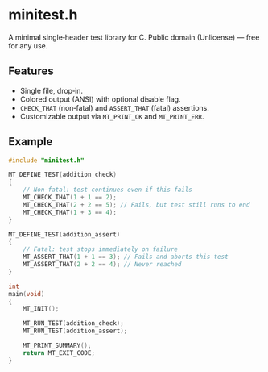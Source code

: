# minitest.h

A minimal single‑header test library for C.
Public domain (Unlicense) — free for any use.

## Features
- Single file, drop‑in.
- Colored output (ANSI) with optional disable flag.
- `CHECK_THAT` (non‑fatal) and `ASSERT_THAT` (fatal) assertions.
- Customizable output via `MT_PRINT_OK` and `MT_PRINT_ERR`.

## Example

```c
#include "minitest.h"

MT_DEFINE_TEST(addition_check)
{
    // Non-fatal: test continues even if this fails
    MT_CHECK_THAT(1 + 1 == 2);
    MT_CHECK_THAT(2 + 2 == 5); // Fails, but test still runs to end
    MT_CHECK_THAT(1 + 3 == 4);
}

MT_DEFINE_TEST(addition_assert)
{
    // Fatal: test stops immediately on failure
    MT_ASSERT_THAT(1 + 1 == 3); // Fails and aborts this test
    MT_ASSERT_THAT(2 + 2 == 4); // Never reached
}

int
main(void)
{
    MT_INIT();

    MT_RUN_TEST(addition_check);
    MT_RUN_TEST(addition_assert);

    MT_PRINT_SUMMARY();
    return MT_EXIT_CODE;
}
```